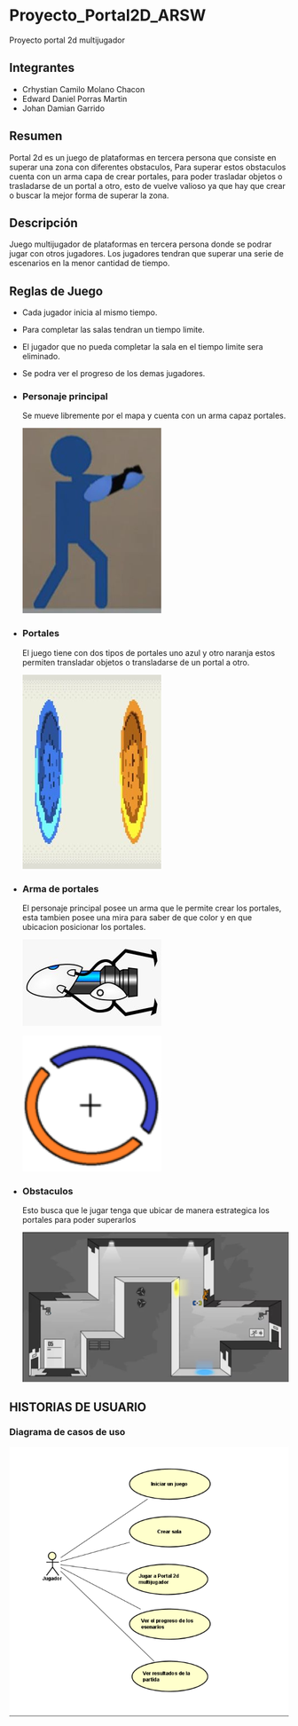 # Proyecto_Portal2D_ARSW
Proyecto portal 2d multijugador

## Integrantes
* Crhystian Camilo Molano Chacon
* Edward Daniel Porras Martin
* Johan Damian Garrido

## Resumen

Portal 2d es un juego de plataformas en tercera persona que consiste en superar una zona
con diferentes obstaculos, Para superar estos obstaculos cuenta con un arma capa de crear portales,
para poder trasladar objetos o trasladarse de un portal a otro, esto de vuelve valioso ya que hay 
que crear o buscar la mejor forma de superar la zona.

## Descripción

Juego multijugador de plataformas en tercera persona donde se podrar jugar con otros jugadores.
Los jugadores tendran que superar una serie de escenarios en la menor cantidad de tiempo.

## Reglas de Juego

* Cada jugador inicia al mismo tiempo.
* Para completar las salas tendran un tiempo limite.
* El jugador que no pueda completar la sala en el tiempo limite sera eliminado.
* Se podra ver el progreso de los demas jugadores.

* ### Personaje principal
    Se mueve libremente por el mapa y cuenta con un arma capaz portales.
  
  ![](img/Personaje2.jpeg)

* ### Portales
    El juego tiene con dos tipos de portales uno azul y otro naranja estos permiten transladar 
objetos o transladarse de un portal a otro.
  
  ![](img/Portal2.jpeg)

* ### Arma de portales
  El personaje principal posee un arma que le permite crear los portales, esta tambien posee una mira para saber de que color y en que ubicacion
  posicionar los portales.

  ![](img/arma.jpeg) 

  ![](img/mira3.png)

* ### Obstaculos
  Esto busca que le jugar tenga que ubicar de manera estrategica los portales para poder superarlos

  ![](img/mapa.jpeg)


## HISTORIAS DE USUARIO

### Diagrama de casos de uso

![](img/historias%20de%20usuario.PNG)
